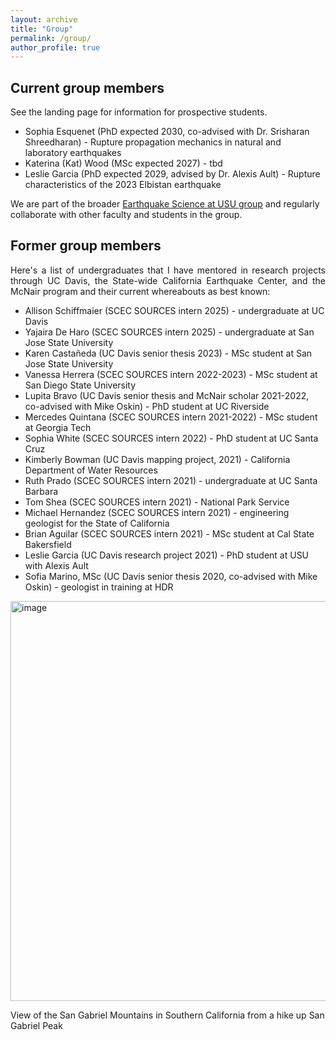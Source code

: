 ```yaml
---
layout: archive
title: "Group"
permalink: /group/
author_profile: true
---
```


## Current group members
See the landing page for information for prospective students. 

- Sophia Esquenet (PhD expected 2030, co-advised with Dr. Srisharan Shreedharan) - Rupture propagation mechanics in natural and laboratory earthquakes
- Katerina (Kat) Wood (MSc expected 2027) - tbd
- Leslie Garcia (PhD expected 2029, advised by Dr. Alexis Ault) - Rupture characteristics of the 2023 Elbistan earthquake
  
We are part of the broader [Earthquake Science at USU group](https://www.usu.edu/geo/earthquake-science) and regularly collaborate with other faculty and students in the group.

## Former group members 

<p align="justify">
Here's a list of undergraduates that I have mentored in research projects through UC Davis, the State-wide California Earthquake Center, and the McNair program and their current whereabouts as best known:
</p>

-  Allison Schiffmaier (SCEC SOURCES intern 2025) - undergraduate at UC Davis
-  Yajaira De Haro (SCEC SOURCES intern 2025) - undergraduate at San Jose State University
-  Karen Castañeda (UC Davis senior thesis 2023) - MSc student at San Jose State University
-  Vanessa Herrera (SCEC SOURCES intern 2022-2023) - MSc student at San Diego State University
-  Lupita Bravo (UC Davis senior thesis and McNair scholar 2021-2022, co-advised with Mike Oskin) - PhD student at UC Riverside
-  Mercedes Quintana (SCEC SOURCES intern 2021-2022) - MSc student at Georgia Tech
-  Sophia White (SCEC SOURCES intern 2022) - PhD student at UC Santa Cruz
-  Kimberly Bowman (UC Davis mapping project, 2021) - California Department of Water Resources
-  Ruth Prado (SCEC SOURCES intern 2021) - undergraduate at UC Santa Barbara
-  Tom Shea (SCEC SOURCES intern 2021) -  National Park Service
-  Michael Hernandez (SCEC SOURCES intern 2021) - engineering geologist for the State of California
-  Brian Aguilar (SCEC SOURCES intern 2021) - MSc student at Cal State Bakersfield
-  Leslie Garcia (UC Davis research project 2021) - PhD student at USU with Alexis Ault
-  Sofia Marino, MSc (UC Davis senior thesis 2020, co-advised with Mike Oskin) - geologist in training at HDR 


<img width="640" alt="image" src="https://github.com/user-attachments/assets/c7d4bcfc-05fa-4126-b6d8-35b5e2978666">

View of the San Gabriel Mountains in Southern California from a hike up San Gabriel Peak 
